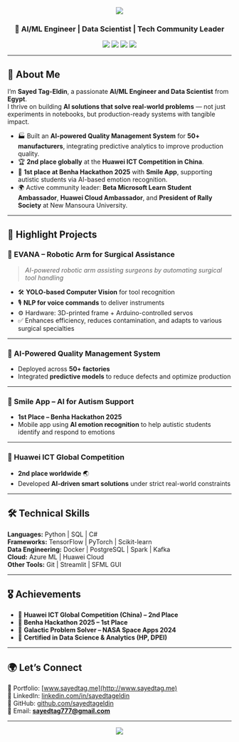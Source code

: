 <!-- Banner -->
<p align="center">
  <img src="https://capsule-render.vercel.app/api?type=waving&color=0:007BFF,100:00CFFF&height=250&section=header&text=Sayed%20Tag-Eldin&fontSize=60&fontColor=ffffff&animation=twinkling&fontAlignY=40" />
</p>

<h3 align="center">🚀 AI/ML Engineer | Data Scientist | Tech Community Leader</h3>
<p align="center">
  <a href="http://www.sayedtag.me"><img src="https://img.shields.io/badge/🌍%20Portfolio-www.sayedtag.me-1E90FF?style=for-the-badge"></a>
  <a href="https://www.linkedin.com/in/sayedtageldin"><img src="https://img.shields.io/badge/LinkedIn-Sayed%20Tag--Eldin-0077B5?style=for-the-badge&logo=linkedin&logoColor=white"></a>
  <a href="https://github.com/sayedtageldin"><img src="https://img.shields.io/badge/GitHub-sayedtageldin-181717?style=for-the-badge&logo=github"></a>
  <a href="https://x.com/Sayed_tag7"><img src="https://img.shields.io/badge/Twitter-@Sayed__tag7-1DA1F2?style=for-the-badge&logo=twitter&logoColor=white"></a>
</p>

---

## 👋 About Me  

I’m **Sayed Tag-Eldin**, a passionate **AI/ML Engineer and Data Scientist** from **Egypt**.  
I thrive on building **AI solutions that solve real-world problems** — not just experiments in notebooks, but production-ready systems with tangible impact.  

- 🏭 Built an **AI-powered Quality Management System** for **50+ manufacturers**, integrating predictive analytics to improve production quality.  
- 🏆 **2nd place globally** at the **Huawei ICT Competition in China**.  
- 🥇 **1st place at Benha Hackathon 2025** with **Smile App**, supporting autistic students via AI-based emotion recognition.  
- 🌍 Active community leader: **Beta Microsoft Learn Student Ambassador**, **Huawei Cloud Ambassador**, and **President of Rally Society** at New Mansoura University.  

---

## 🚀 Highlight Projects  

### 🔹 EVANA – Robotic Arm for Surgical Assistance  
> *AI-powered robotic arm assisting surgeons by automating surgical tool handling*  
- 🛠 **YOLO-based Computer Vision** for tool recognition  
- 🎙 **NLP for voice commands** to deliver instruments  
- ⚙️ Hardware: 3D-printed frame + Arduino-controlled servos  
- ✅ Enhances efficiency, reduces contamination, and adapts to various surgical specialties  

---

### 🔹 AI-Powered Quality Management System  
- Deployed across **50+ factories**  
- Integrated **predictive models** to reduce defects and optimize production  

---

### 🔹 Smile App – AI for Autism Support  
- **1st Place – Benha Hackathon 2025**  
- Mobile app using **AI emotion recognition** to help autistic students identify and respond to emotions  

---

### 🔹 Huawei ICT Global Competition  
- **2nd place worldwide** 🌏  
- Developed **AI-driven smart solutions** under strict real-world constraints  

---

## 🛠️ Technical Skills  

**Languages:** Python | SQL | C#  
**Frameworks:** TensorFlow | PyTorch | Scikit-learn  
**Data Engineering:** Docker | PostgreSQL | Spark | Kafka  
**Cloud:** Azure ML | Huawei Cloud  
**Other Tools:** Git | Streamlit | SFML GUI  

---

## 🎖️ Achievements  

- 🥈 **Huawei ICT Global Competition (China) – 2nd Place**  
- 🥇 **Benha Hackathon 2025 – 1st Place**  
- 🚀 **Galactic Problem Solver – NASA Space Apps 2024**  
- 📜 **Certified in Data Science & Analytics (HP, DPEI)**  

---

## 🌍 Let’s Connect  

📌 Portfolio: [www.sayedtag.me](http://www.sayedtag.me)  
📌 LinkedIn: [linkedin.com/in/sayedtageldin](https://www.linkedin.com/in/sayedtageldin)  
📌 GitHub: [github.com/sayedtageldin](https://github.com/sayedtageldin)  
📌 Email: **sayedtag777@gmail.com**  

---

<!-- Footer Banner -->
<p align="center">
  <img src="https://capsule-render.vercel.app/api?type=waving&color=0:00CFFF,100:007BFF&height=150&section=footer" />
</p>
